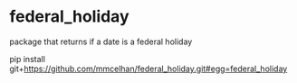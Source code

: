 # federal_holiday
package that returns if a date is a federal holiday

pip install git+https://github.com/mmcelhan/federal_holiday.git#egg=federal_holiday
